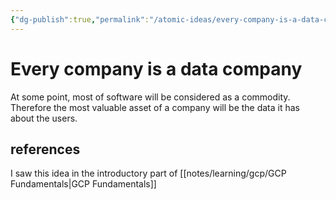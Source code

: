 ```yaml
---
{"dg-publish":true,"permalink":"/atomic-ideas/every-company-is-a-data-company/","dgHomeLink":true,"dgPassFrontmatter":false}
---
```


# Every company is a data company

At some point, most of software will be considered as a commodity. Therefore the most valuable asset of a company will be the data it has about the users.


## references
I saw this idea in the introductory part of [[notes/learning/gcp/GCP Fundamentals|GCP Fundamentals]]

